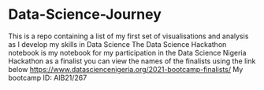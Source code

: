 # Data-Science-Journey
This is a repo containing a list of my first set of visualisations and analysis as I develop my skills in Data Science
The Data Science Hackathon notebook is my notebook for my participation in the Data Science Nigeria Hackathon as a finalist you can view the names of the finalists using the link below https://www.datasciencenigeria.org/2021-bootcamp-finalists/
My bootcamp ID: AIB21/267
